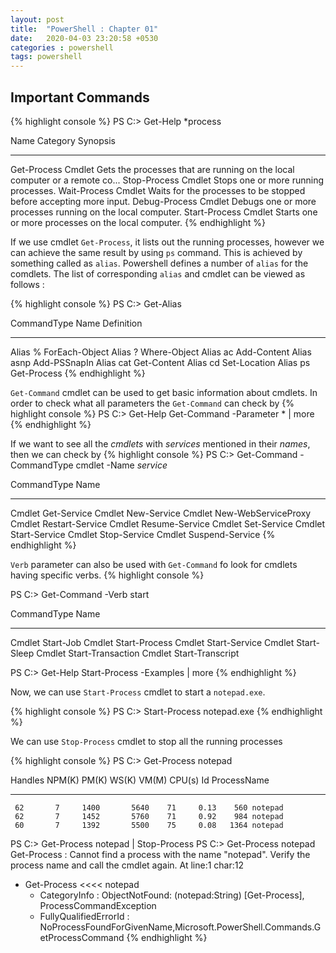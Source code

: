 ```yaml
---
layout: post
title:  "PowerShell : Chapter 01"
date:   2020-04-03 23:20:58 +0530
categories : powershell
tags: powershell
---
```


## Important Commands
{% highlight console %}
PS C:\> Get-Help *process

Name                              Category  Synopsis
----                              --------  --------
Get-Process                       Cmdlet    Gets the processes that are running on the local computer or a remote co...
Stop-Process                      Cmdlet    Stops one or more running processes.
Wait-Process                      Cmdlet    Waits for the processes to be stopped before accepting more input.
Debug-Process                     Cmdlet    Debugs one or more processes running on the local computer.
Start-Process                     Cmdlet    Starts one or more processes on the local computer.
{% endhighlight %}

If we use cmdlet `Get-Process`, it lists out the running processes, however we can achieve the same result by using `ps` command. This is achieved by something called as `alias`. Powershell defines a number of `alias` for the comdlets. The list of corresponding `alias` and cmdlet can be viewed as follows :
 
{% highlight console %}
PS C:\> Get-Alias

CommandType     Name                                                Definition
-----------     ----                                                ----------
Alias           %                                                   ForEach-Object
Alias           ?                                                   Where-Object
Alias           ac                                                  Add-Content
Alias           asnp                                                Add-PSSnapIn
Alias           cat                                                 Get-Content
Alias           cd                                                  Set-Location
Alias           ps                                                  Get-Process
{% endhighlight %}

`Get-Command` cmdlet can be used to get basic information about cmdlets. In order to check what all parameters the `Get-Command` can check by 
{% highlight console %}
PS C:\> Get-Help Get-Command -Parameter * | more
{% endhighlight %}

If we want to see all the *cmdlets* with *services* mentioned in their *names*, then we can check by
{% highlight console %}
PS C:\> Get-Command -CommandType cmdlet -Name *service*

CommandType     Name
-----------     ----
Cmdlet          Get-Service
Cmdlet          New-Service
Cmdlet          New-WebServiceProxy
Cmdlet          Restart-Service
Cmdlet          Resume-Service
Cmdlet          Set-Service
Cmdlet          Start-Service
Cmdlet          Stop-Service
Cmdlet          Suspend-Service
{% endhighlight %}

`Verb` parameter can also be used with `Get-Command` fo look for cmdlets having specific verbs.
{% highlight console %}
 
PS C:\> Get-Command -Verb start

CommandType     Name
-----------     ----
Cmdlet          Start-Job
Cmdlet          Start-Process
Cmdlet          Start-Service
Cmdlet          Start-Sleep
Cmdlet          Start-Transaction
Cmdlet          Start-Transcript


PS C:\> Get-Help Start-Process -Examples | more
{% endhighlight %}

Now, we can use `Start-Process` cmdlet to start a `notepad.exe`.

{% highlight console %}
PS C:\> Start-Process notepad.exe
{% endhighlight %}

We can use `Stop-Process` cmdlet to stop all the running processes

{% highlight console %}
PS C:\> Get-Process notepad

Handles  NPM(K)    PM(K)      WS(K) VM(M)   CPU(s)     Id ProcessName
-------  ------    -----      ----- -----   ------     -- -----------
     62       7     1400       5640    71     0.13    560 notepad
     62       7     1452       5760    71     0.92    984 notepad
     60       7     1392       5500    75     0.08   1364 notepad


PS C:\> Get-Process notepad | Stop-Process
PS C:\> Get-Process notepad
Get-Process : Cannot find a process with the name "notepad". Verify the process name and call the cmdlet again.
At line:1 char:12
+ Get-Process <<<<  notepad
    + CategoryInfo          : ObjectNotFound: (notepad:String) [Get-Process], ProcessCommandException
    + FullyQualifiedErrorId : NoProcessFoundForGivenName,Microsoft.PowerShell.Commands.GetProcessCommand
{% endhighlight %}
